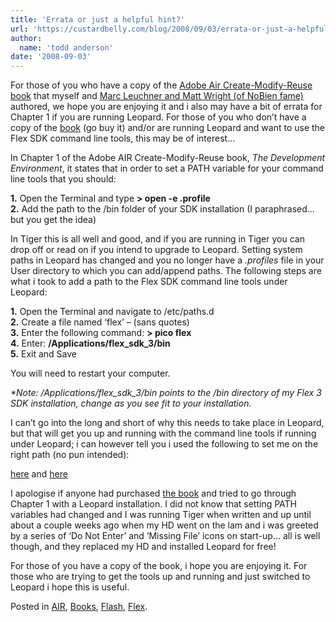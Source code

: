 ```yaml
---
title: 'Errata or just a helpful hint?'
url: 'https://custardbelly.com/blog/2008/09/03/errata-or-just-a-helpful-hint/'
author:
  name: 'todd anderson'
date: '2008-09-03'
---
```


For those of you who have a copy of the [Adobe Air Create-Modify-Reuse book](http://www.amazon.com/Adobe-AIR-Create-Modify-Programmer/dp/0470182075/ref=pd_bbs_sr_1?ie=UTF8&s=books&qid=1220490556&sr=8-1) that myself and [Marc Leuchner and Matt Wright (of NoBien fame)](http://blog.nobien.net/) authored, we hope you are enjoying it and i also may have a bit of errata for Chapter 1 if you are running Leopard. For those of you who don’t have a copy of the [book](http://www.amazon.com/Adobe-AIR-Create-Modify-Programmer/dp/0470182075/ref=pd_bbs_sr_1?ie=UTF8&s=books&qid=1220490556&sr=8-1) (go buy it) and/or are running Leopard and want to use the Flex SDK command line tools, this may be of interest…

In Chapter 1 of the Adobe AIR Create-Modify-Reuse book, _The Development Environment_, it states that in order to set a PATH variable for your command line tools that you should:

**1.** Open the Terminal and type **> open -e .profile**  
**2.** Add the path to the /bin folder of your SDK installation (I paraphrased… but you get the idea)

In Tiger this is all well and good, and if you are running in Tiger you can drop off or read on if you intend to upgrade to Leopard. Setting system paths in Leopard has changed and you no longer have a _.profiles_ file in your User directory to which you can add/append paths. The following steps are what i took to add a path to the Flex SDK command line tools under Leopard:

**1.** Open the Terminal and navigate to /etc/paths.d  
**2.** Create a file named ‘flex’ – (sans quotes)  
**3.** Enter the following command: **> pico flex**  
**4.** Enter: **/Applications/flex_sdk_3/bin**  
**5.** Exit and Save

You will need to restart your computer.

_*Note: /Applications/flex_sdk_3/bin points to the /bin directory of my Flex 3 SDK installation, change as you see fit to your installation._

I can’t go into the long and short of why this needs to take place in Leopard, but that will get you up and running with the command line tools if running under Leopard; i can however tell you i used the following to set me on the right path (no pun intended):

[here](http://littlesquare.com/2008/01/24/upgraded-to-leopard-making-use-of-etcpathsd-and-path_helper/) and [ here](http://old.blog.elliottcable.name/articles/2007/10/leopard-paths)

I apologise if anyone had purchased [the book](http://www.amazon.com/Adobe-AIR-Create-Modify-Programmer/dp/0470182075/ref=pd_bbs_sr_1?ie=UTF8&s=books&qid=1220490556&sr=8-1) and tried to go through Chapter 1 with a Leopard installation. I did not know that setting PATH variables had changed and I was running Tiger when written and up until about a couple weeks ago when my HD went on the lam and i was greeted by a series of ‘Do Not Enter’ and ‘Missing File’ icons on start-up… all is well though, and they replaced my HD and installed Leopard for free!

For those of you have a copy of the book, i hope you are enjoying it. For those who are trying to get the tools up and running and just switched to Leopard i hope this is useful.

Posted in [AIR](https://custardbelly.com/blog/category/air/), [Books](https://custardbelly.com/blog/category/books/), [Flash](https://custardbelly.com/blog/category/flash/), [Flex](https://custardbelly.com/blog/category/flex/).
